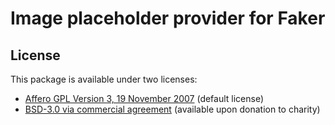 # Image placeholder provider for Faker



## License

This package is available under two licenses:

- [Affero GPL Version 3, 19 November 2007](LICENSE-AGPL-3.0.md) (default license)
- [BSD-3.0 via commercial agreement](LICENSE-Commercial.md) (available upon donation to charity)

